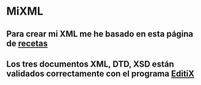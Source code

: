 # MiXML
## Para crear mi XML me he basado en esta página de [recetas](https://www.recetas.net/recetario)
## Los tres documentos XML, DTD, XSD están validados correctamente con el programa [EditiX](https://www.editix.com/)
